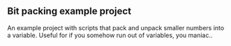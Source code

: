 ## Bit packing example project 

An example project with scripts that pack and unpack smaller numbers into a variable. Useful for if you somehow run out of variables, you maniac..
